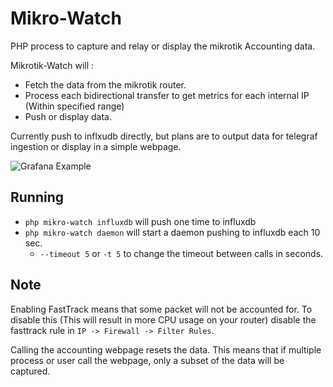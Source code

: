 # Mikro-Watch

PHP process to capture and relay or display the mikrotik Accounting data.

Mikrotik-Watch will : 

- Fetch the data from the mikrotik router.
- Process each bidirectional transfer to get metrics for each internal IP (Within specified range)
- Push or display data. 

Currently push to inflxudb directly, but plans are to output data for telegraf ingestion or display in a simple webpage.

![Grafana Example](https://github.com/ncareau/mikro-watch/raw/master/demo/panel.PNG)

## Running

- `php mikro-watch influxdb` will push one time to influxdb
- `php mikro-watch daemon` will start a daemon pushing to influxdb each 10 sec. 
  - `--timeout 5` or `-t 5` to change the timeout between calls in seconds. 

## Note

Enabling FastTrack means that some packet will not be accounted for. To disable this (This will result in more CPU usage on your router) disable the fasttrack rule in `IP -> Firewall -> Filter Rules`. 

Calling the accounting webpage resets the data. This means that if multiple process or user call the webpage, only a subset of the data will be captured.
